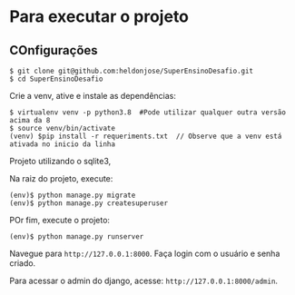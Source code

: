 # Para executar o projeto 

## COnfigurações

```
$ git clone git@github.com:heldonjose/SuperEnsinoDesafio.git
$ cd SuperEnsinoDesafio
```

Crie  a venv, ative e instale as dependências:

```
$ virtualenv venv -p python3.8  #Pode utilizar qualquer outra versão acima da 8
$ source venv/bin/activate
(venv) $pip install -r requeriments.txt  // Observe que a venv está ativada no inicio da linha

```


Projeto utilizando o sqlite3,

Na raiz do projeto, execute:

```
(env)$ python manage.py migrate
(env)$ python manage.py createsuperuser

```

POr fim, execute o projeto:
```
(env)$ python manage.py runserver
```
Navegue para `http://127.0.0.1:8000`.
Faça login com o usuário e senha criado.

Para acessar o admin do django, acesse: `http://127.0.0.1:8000/admin`.